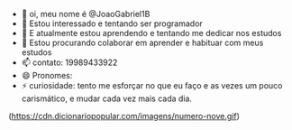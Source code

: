 - 👋  oi, meu nome é @JoaoGabriel1B
- 👀 Estou interessado e tentando ser programador
- 🌱 E atualmente estou aprendendo e tentando me dedicar nos estudos
- 💞️ Estou procurando colaborar em aprender e habituar com meus estudos 
- 📫 contato: 19989433922
- 😄 Pronomes: 
- ⚡ curiosidade: tento me esforçar no que eu faço e as vezes um pouco carismático, e mudar cada vez mais cada dia.

(https://cdn.dicionariopopular.com/imagens/numero-nove.gif)
<!---
JoaoGabriel1B/JoaoGabriel1B is a ✨ special ✨ repository because its `README.md` (this file) appears on your GitHub profile.
You can click the Preview link to take a look at your changes.
--->
